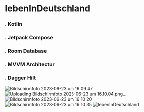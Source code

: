 # lebenInDeutschland
### . Kotlin
### . Jetpack Compose
### . Room Database
### . MVVM Architectur
### . Dagger Hilt


![Bildschirmfoto 2023-06-23 um 16 09 47](https://github.com/Emami-114/lebenInDeutschland/assets/114245656/481c9aae-dde1-42a2-8fed-8d25c7368a7c)
![Uploading Bildschirmfoto 2023-06-23 um 16.10.04.png…]()
![Bildschirmfoto 2023-06-23 um 16 10 20](https://github.com/Emami-114/lebenInDeutschland/assets/114245656/24593029-1d1a-44d0-91c9-0df43fbd9c3f)
![Bildschirmfoto 2023-06-23 um 16 10 35](https://github.com/Emami-114/lebenInDeutschland/assets/114245656/743d0651-7163-4c90-ad89-c20f1779ab61)
![lebenInDeutschland](https://github.com/Emami-114/lebenInDeutschland/assets/114245656/076cce2a-6bdb-486e-b5c9-3ea2e1a34267)
